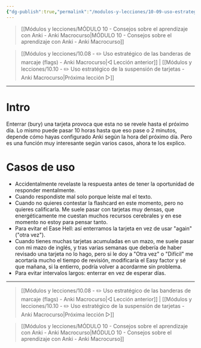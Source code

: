```yaml
---
{"dg-publish":true,"permalink":"/modulos-y-lecciones/10-09-uso-estrategico-del-enterramiento-de-tarjetas-anki-macrocurso/","noteIcon":"","updated":"2024-05-24T16:15:56.842+02:00"}
---
```



> [[Módulos y lecciones/MÓDULO 10 - Consejos sobre el aprendizaje con Anki - Anki Macrocurso\|MÓDULO 10 - Consejos sobre el aprendizaje con Anki - Anki Macrocurso]]

> [[Módulos y lecciones/10.08 - ✏️ Uso estratégico de las banderas de marcaje (flags) - Anki Macrocurso\|◁ Lección anterior]] | [[Módulos y lecciones/10.10 - ✏️ Uso estratégico de la suspensión de tarjetas - Anki Macrocurso\|Próxima lección ▷]]

---

# Intro
Enterrar (bury) una tarjeta provoca que esta no se revele hasta el próximo día. Lo mismo puede pasar 10 horas hasta que eso pase o 2 minutos, depende cómo hayas configurado Anki según la hora del próximo día. Pero es una función muy interesante según varios casos, ahora te los explico.

# Casos de uso
- Accidentalmente revelaste la respuesta antes de tener la oportunidad de responder mentalmente.
- Cuando respondiste mal solo porque leíste mal el texto.
- Cuando no quieres contestar la flashcard en este momento, pero no quieres calificarla. Me suele pasar con tarjetas muy densas, que energéticamente me cuestan muchos recursos cerebrales y en ese momento no estoy para pensar tanto.
- Para evitar el Ease Hell: así enterramos la tarjeta en vez de usar "again" ("otra vez").
- Cuando tienes muchas tarjetas acumuladas en un mazo, me suele pasar con mi mazo de inglés, y tras varias semanas que debería de haber revisado una tarjeta no lo hago, pero si le doy a "Otra vez" o "Difícil" me acortaría mucho el tiempo de revisión, modificaría el Easy factor y sé que mañana, si la entierro, podría volver a acordarme sin problema.
- Para evitar intervalos largos: enterrar en vez de esperar días.

---

> [[Módulos y lecciones/10.08 - ✏️ Uso estratégico de las banderas de marcaje (flags) - Anki Macrocurso\|◁ Lección anterior]] | [[Módulos y lecciones/10.10 - ✏️ Uso estratégico de la suspensión de tarjetas - Anki Macrocurso\|Próxima lección ▷]]

> [[Módulos y lecciones/MÓDULO 10 - Consejos sobre el aprendizaje con Anki - Anki Macrocurso\|MÓDULO 10 - Consejos sobre el aprendizaje con Anki - Anki Macrocurso]]